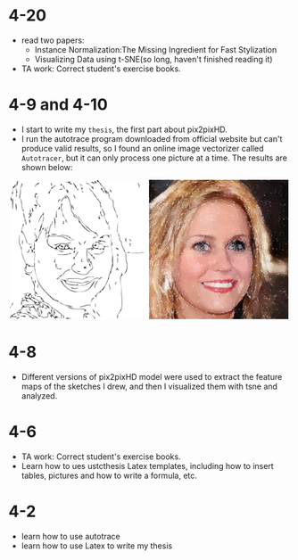 # 4-20
* read two papers:
  * Instance Normalization:The Missing Ingredient for Fast Stylization
  * Visualizing Data using t-SNE(so long, haven't finished reading it)
* TA work: Correct student's exercise books.
# 4-9 and 4-10
* I start to write my `thesis`, the first part about pix2pixHD.
* I run the autotrace program downloaded from official website but can't produce valid results, so I found an online image vectorizer called `Autotracer`, but it can only process one picture at a time. The results are shown below:
<div align=center><tr><td><img src="https://github.com/Chungjade/test/blob/master/figures/000009%20(1).svg" width="250" height="250" alt="sketch"/></td><th></th><td><img src="https://github.com/Chungjade/test/blob/master/figures/2020-03-31-21-14-05.svg" width="250" height="250" alt="sketch"/></td></tr></div>

# 4-8
* Different versions of pix2pixHD model were used to extract the feature maps of the sketches I drew, and then I visualized them with tsne and analyzed.
# 4-6
* TA work: Correct student's exercise books. 
* Learn how to ues ustcthesis Latex templates, including how to insert tables, pictures and how to write a formula, etc.
# 4-2
* learn how to use autotrace
* learn how to use Latex to write my thesis

